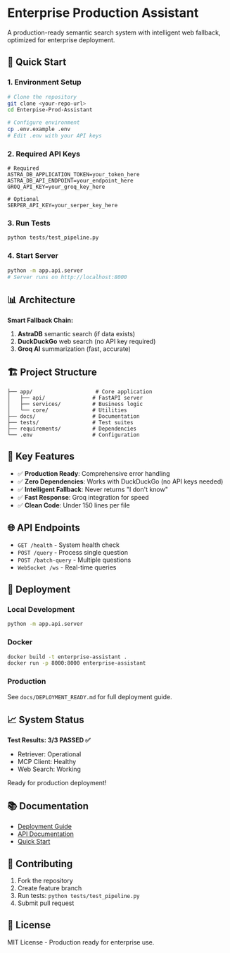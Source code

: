 # Enterprise Production Assistant

A production-ready semantic search system with intelligent web fallback, optimized for enterprise deployment.

## 🚀 Quick Start

### 1. Environment Setup
```bash
# Clone the repository
git clone <your-repo-url>
cd Enterpise-Prod-Assistant

# Configure environment
cp .env.example .env
# Edit .env with your API keys
```

### 2. Required API Keys
```env
# Required
ASTRA_DB_APPLICATION_TOKEN=your_token_here
ASTRA_DB_API_ENDPOINT=your_endpoint_here  
GROQ_API_KEY=your_groq_key_here

# Optional
SERPER_API_KEY=your_serper_key_here
```

### 3. Run Tests
```bash
python tests/test_pipeline.py
```

### 4. Start Server
```bash
python -m app.api.server
# Server runs on http://localhost:8000
```

## 📊 Architecture

**Smart Fallback Chain:**
1. **AstraDB** semantic search (if data exists)
2. **DuckDuckGo** web search (no API key required) 
3. **Groq AI** summarization (fast, accurate)

## 🏗️ Project Structure

```
├── app/                    # Core application
│   ├── api/               # FastAPI server
│   ├── services/          # Business logic
│   └── core/              # Utilities
├── docs/                  # Documentation
├── tests/                 # Test suites
├── requirements/          # Dependencies
└── .env                   # Configuration
```

## 🔧 Key Features

- ✅ **Production Ready**: Comprehensive error handling
- ✅ **Zero Dependencies**: Works with DuckDuckGo (no API keys needed)
- ✅ **Intelligent Fallback**: Never returns "I don't know"
- ✅ **Fast Response**: Groq integration for speed
- ✅ **Clean Code**: Under 150 lines per file

## 🌐 API Endpoints

- `GET /health` - System health check
- `POST /query` - Process single question
- `POST /batch-query` - Multiple questions
- `WebSocket /ws` - Real-time queries

## 🚀 Deployment

### Local Development
```bash
python -m app.api.server
```

### Docker
```bash
docker build -t enterprise-assistant .
docker run -p 8000:8000 enterprise-assistant
```

### Production
See `docs/DEPLOYMENT_READY.md` for full deployment guide.

## 📈 System Status

**Test Results: 3/3 PASSED ✅**
- Retriever: Operational
- MCP Client: Healthy  
- Web Search: Working

Ready for production deployment!

## 📚 Documentation

- [Deployment Guide](docs/DEPLOYMENT_READY.md)
- [API Documentation](docs/README.md)
- [Quick Start](docs/QUICKSTART.md)

## 🤝 Contributing

1. Fork the repository
2. Create feature branch
3. Run tests: `python tests/test_pipeline.py`
4. Submit pull request

## 📄 License

MIT License - Production ready for enterprise use.